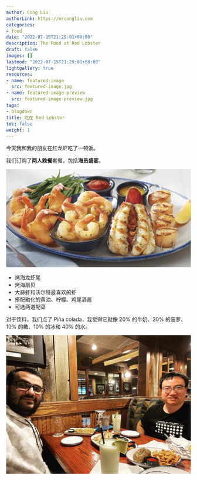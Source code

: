 ```yaml
---
author: Cong Liu
authorLink: https://mrcongliu.com
categories:
- food
date: "2022-07-15T21:29:01+08:00"
description: The Food at Red Lobster
draft: false
images: []
lastmod: "2022-07-15T21:29:01+08:00"
lightgallery: true
resources:
- name: featured-image
  src: featured-image.jpg
- name: featured-image-preview
  src: featured-image-preview.jpg
tags:
- blogdown
title: 吃在 Red Lobster
toc: false
weight: 1
---
```


今天我和我的朋友在红龙虾吃了一顿饭。

我们订购了**两人晚餐**套餐，包括**海员盛宴**。

![Seafarer's Feast](seafarers-feast.png "Seafarer's Feast")

- 烤海龙虾尾
- 烤海扇贝
- 大蒜虾和沃尔特最喜欢的虾
- 搭配融化的黄油、柠檬、鸡尾酒酱
- 可选两道配菜

对于饮料，我们点了 Piña colada，我觉得它就像 20% 的牛奶、20% 的菠萝、10% 的糖、10% 的冰和 40% 的水。

![Piña colada](pina-colada.jpg "Piña colada")